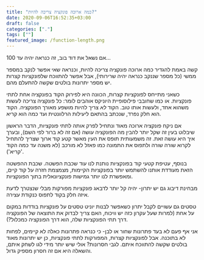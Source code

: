 ```yaml
---
title: "כמה ארוכה פונקציה צריכה להיות?"
date: 2020-09-06T16:52:35+03:00
draft: false
categories: ["."]
tags: [""]
featured_image: /function-length.png
---
```


אם נשאל את דוד בוב, זה כנראה יהיה עד 100...

קשה באמת להגדיר כמה ארוכה פונקציה צריכה להיות, וכנראה שאי אפשר לנקב במספר ממשי (כל מספר שננקב כנראה יהיה שרירותיׂ), אבל אפשר להתווכח שלפונקציות קצרות יש מספר יתרונות בולטים שקשה להתעלם מהם.

כשאני מתייחס לפונקציות קצרות, הכוונה היא לפירוק הקוד בפונקציה אחת לתתי פונקציות. או כמו שחובבי פילוסופיית היוניקס אוהבים לומר: כל פונקציה צריכה לעשות משהוא אחד, ולעשות אותו טוב. הקוד *לא* צריך להיות מושפע מאורך הפונקציה. הקוד הוא חלק נפרד, שנכתב בהתאם ליעילות הרלוונטית ועד כמה הוא קריא.

אם ניקח פונקציה ארוכה מאוד ונתחיל לפרק אותה לתתי פונקציות, הדבר הראשון שיבלוט בעין זה שקל יותר להבין מה הפונקציה עושה (אם זה לא ברור לפי השם), ובערך איך היא עושה זאת. זה משמעותית תופס את העין מאשר קטע קוד ארוך שצריך להתחיל לקרוא שורה שורה ולתפוס את התמונה כמו פאזל לא מורכב (לא משנה עד כמה הקוד 'קריא').

בנוסף, עטיפת קטעי קוד בפונקציות נותנת לנו עוד שכבת הפשטה. שכבת ההפשטה הזאת מעודדת אותנו להשתמש יותר בפונקציות הקיימות, מצמצמת חזרה על קוד קיים, ומאפשרת לנו יותר גמישות פונקציונאלית בתוך הפונקציות.

מבחינת דיבוג גם יש יתרון- יהיה קל יותר לדבאג פונקציות מפורקות מבלי שנצטרך לדעת איזה חלק בקוד לתפוס כנקודת עצירה.

טסטים גם עשויים לקבל יתרון כשאפשר לבנות יוניט טסטים על פונקציות בודדות במקום על אחת (למרות שעל עקרון כזה יש וויכוח, האם צריך לבדוק את התוצאה של הפונקציה דרך תתי הפונקציות שלה, הוא דרך הפונקציה כמכלול?).

אני אף פעם לא בעד פתרונות שחור או לבן- כי כנראה פתרונות כאלה לא קיימים, לפחות לא בתוכנה. אבל לפונקציות קצרות, המפורקות לתתי פונקציות, כן יש יתרונות מאוד בולטים שקשה להתווכח איתם. לגבי חסרונות? אולי שיש יותר מידי לגו לשחק איתם, והשאלה היא אם זה חסרון מספיק גדול.
